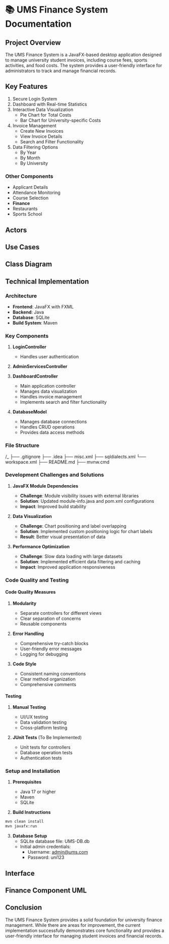# 📚 UMS Finance System Documentation

## Project Overview

The UMS Finance System is a JavaFX-based desktop application designed to manage university student invoices, including course fees, sports activities, and food costs. The system provides a user-friendly interface for administrators to track and manage financial records.

## Key Features

1. Secure Login System
2. Dashboard with Real-time Statistics
3. Interactive Data Visualization
   - Pie Chart for Total Costs
   - Bar Chart for University-specific Costs
4. Invoice Management
   - Create New Invoices
   - View Invoice Details
   - Search and Filter Functionality
5. Data Filtering Options
   - By Year
   - By Month
   - By University

### Other Components

- Applicant Details
- Attendance Monitoring
- Course Selection
- **Finance**
- Restaurants
- Sports School

## Actors

## Use Cases

## Class Diagram

## Technical Implementation

### Architecture

- **Frontend**: JavaFX with FXML
- **Backend**: Java
- **Database**: SQLite
- **Build System**: Maven

### Key Components

1. **LoginController**

   - Handles user authentication

2. **AdminServicesController**

3. **DashboardController**

   - Main application controller
   - Manages data visualization
   - Handles invoice management
   - Implements search and filter functionality

4. **DatabaseModel**
   - Manages database connections
   - Handles CRUD operations
   - Provides data access methods

### File Structure

/\_
├── .gitignore
├── .idea
├── misc.xml
├── sqldialects.xml
└── workspace.xml
├── README.md
├── mvnw.cmd

### Development Challenges and Solutions

1. **JavaFX Module Dependencies**

   - **Challenge**: Module visibility issues with external libraries
   - **Solution**: Updated module-info.java and pom.xml configurations
   - **Impact**: Improved build stability

2. **Data Visualization**

   - **Challenge**: Chart positioning and label overlapping
   - **Solution**: Implemented custom positioning logic for chart labels
   - **Result**: Better visual presentation of data

3. **Performance Optimization**
   - **Challenge**: Slow data loading with large datasets
   - **Solution**: Implemented efficient data filtering and caching
   - **Impact**: Improved application responsiveness

### Code Quality and Testing

#### Code Quality Measures

1. **Modularity**

   - Separate controllers for different views
   - Clear separation of concerns
   - Reusable components

2. **Error Handling**

   - Comprehensive try-catch blocks
   - User-friendly error messages
   - Logging for debugging

3. **Code Style**
   - Consistent naming conventions
   - Clear method organization
   - Comprehensive comments

#### Testing

1. **Manual Testing**

   - UI/UX testing
   - Data validation testing
   - Cross-platform testing

2. **JUnit Tests** (To Be Implemented)
   - Unit tests for controllers
   - Database operation tests
   - Authentication tests

### Setup and Installation

1. **Prerequisites**

   - Java 17 or higher
   - Maven
   - SQLite

2. **Build Instructions**

```bash
mvn clean install
mvn javafx:run
```

3. **Database Setup**
   - SQLite database file: UMS-DB.db
   - Initial admin credentials:
     - Username: admin@ums.com
     - Password: uni123

## Interface

## Finance Component UML

## Conclusion

The UMS Finance System provides a solid foundation for university finance management. While there are areas for improvement, the current implementation successfully demonstrates core functionality and provides a user-friendly interface for managing student invoices and financial records.
